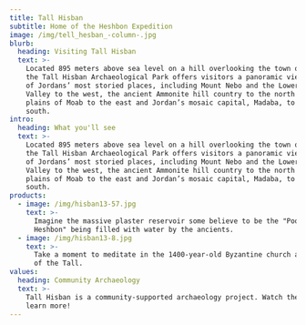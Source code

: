 ```yaml
---
title: Tall Hisban
subtitle: Home of the Heshbon Expedition
image: /img/tell_hesban_-column-.jpg
blurb:
  heading: Visiting Tall Hisban
  text: >-
    Located 895 meters above sea level on a hill overlooking the town of Hisban,
    the Tall Hisban Archaeological Park offers visitors a panoramic view of some
    of Jordans’ most storied places, including Mount Nebo and the Lower Jordan
    Valley to the west, the ancient Ammonite hill country to the north and the
    plains of Moab to the east and Jordan’s mosaic capital, Madaba, to the
    south.
intro:
  heading: What you'll see
  text: >-
    Located 895 meters above sea level on a hill overlooking the town of Hisban,
    the Tall Hisban Archaeological Park offers visitors a panoramic view of some
    of Jordans’ most storied places, including Mount Nebo and the Lower Jordan
    Valley to the west, the ancient Ammonite hill country to the north and the
    plains of Moab to the east and Jordan’s mosaic capital, Madaba, to the
    south.
products:
  - image: /img/hisban13-57.jpg
    text: >-
      Imagine the massive plaster reservoir some believe to be the "Pools of
      Heshbon" being filled with water by the ancients.
  - image: /img/hisban13-8.jpg
    text: >-
      Take a moment to meditate in the 1400-year-old Byzantine church at the top
      of the Tall.
values:
  heading: Community Archaeology
  text: >-
    Tall Hisban is a community-supported archaeology project. Watch the video to
    learn more!
---
```



